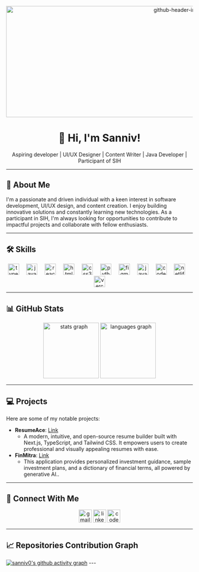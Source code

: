 <p align="center">
  <img src="https://github.com/user-attachments/assets/a6b2e0ac-4438-4449-b70a-037b7179bcb7" alt="github-header-image" width="921" height="300">
</p>

<h1 align="center">👋 Hi, I'm Sanniv!</h1>

<p align="center">Aspiring developer | UI/UX Designer | Content Writer | Java Developer | Participant of SIH</p>

--- 

## 🚀 About Me

I'm a passionate and driven individual with a keen interest in software development, UI/UX design, and content creation. I enjoy building innovative solutions and constantly learning new technologies. As a participant in SIH, I'm always looking for opportunities to contribute to impactful projects and collaborate with fellow enthusiasts.

--- 

## 🛠️ Skills

<div align="center">
  <img src="https://skillicons.dev/icons?i=ts" height="30" alt="typescript logo"  />
  <img width="12" />
  <img src="https://skillicons.dev/icons?i=js" height="30" alt="javascript logo"  />
  <img width="12" />
  <img src="https://skillicons.dev/icons?i=react" height="30" alt="react logo"  />
  <img width="12" />
  <img src="https://skillicons.dev/icons?i=html" height="30" alt="html5 logo"  />
  <img width="12" />
  <img src="https://skillicons.dev/icons?i=css" height="30" alt="css3 logo"  />
  <img width="12" />
  <img src="https://skillicons.dev/icons?i=py" height="30" alt="python logo"  />
  <img width="12" />
  <img src="https://skillicons.dev/icons?i=figma" height="30" alt="figma logo"  />
  <img width="12" />
  <img src="https://skillicons.dev/icons?i=java" height="30" alt="java logo"  />
  <img width="12" />
  <img src="https://skillicons.dev/icons?i=codepen" height="30" alt="codepen logo"  />
  <img width="12" />
  <img src="https://skillicons.dev/icons?i=netlify" height="30" alt="netlify logo"  />
  <img width="12" />
  <img src="https://skillicons.dev/icons?i=vercel" height="30" alt="vercel logo"  />
</div>

--- 

## 📊 GitHub Stats

<div align="center">
  <img src="https://github-readme-stats.vercel.app/api?username=sanniv0&hide_title=false&hide_rank=false&show_icons=true&include_all_commits=true&count_private=true&disable_animations=false&theme=dracula&locale=en&hide_border=false" height="150" alt="stats graph"  />
  <img src="https://github-readme-stats.vercel.app/api/top-langs?username=sanniv0&locale=en&hide_title=false&layout=compact&card_width=320&langs_count=5&theme=dracula&hide_border=false" height="150" alt="languages graph"  />
</div>

--- 

## 💻 Projects

Here are some of my notable projects:

- **ResumeAce**: [Link](https://github.com/sanniv0/ResumeAce)
  - A modern, intuitive, and open-source resume builder built with Next.js, TypeScript, and Tailwind CSS. It empowers users to create professional and visually appealing     resumes with ease.
- **FinMitra**: [Link](https://github.com/sanniv0/FinMitra)
  - This application provides personalized investment guidance, sample investment plans, and a dictionary of financial terms, all powered by generative AI..

--- 

## 🤝 Connect With Me

<div align="center">
  <img src="https://img.shields.io/static/v1?message=Gmail&logo=gmail&label=&color=D14836&logoColor=white&labelColor=&style=for-the-badge" height="35" alt="gmail logo"  />
  <img src="https://img.shields.io/static/v1?message=LinkedIn&logo=linkedin&label=&color=0077B5&logoColor=white&labelColor=&style=for-the-badge" height="35" alt="linkedin logo"  />
  <img src="https://img.shields.io/static/v1?message=Codepen&logo=codepen&label=&color=000000&logoColor=white&labelColor=&style=for-the-badge" height="35" alt="codepen logo"  />
</div>

--- 

## 📈 Repositories Contribution Graph
 [![sanniv0's github activity graph](https://github-readme-activity-graph.vercel.app/graph?username=sanniv0&custom_title=My%20%20%20Contribution&hide_border=true)](https://github.com/sanniv0/github-readme-activity-graph)
      ---

